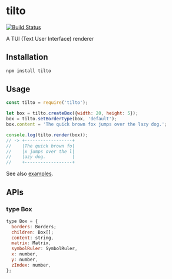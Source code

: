 # tilto

[![Build Status](https://travis-ci.org/kjirou/tilto.svg?branch=master)](https://travis-ci.org/kjirou/tilto)

A TUI (Text User Interface) renderer


## Installation
```bash
npm install tilto
```


## Usage

```js
const tilto = require('tilto');

let box = tilto.createBox({width: 20, height: 5});
box = tilto.setBorderType(box, 'default');
box.content = 'The quick brown fox jumps over the lazy dog.';

console.log(tilto.render(box));
// -> +------------------+
//    |The quick brown fo|
//    |x jumps over the l|
//    |azy dog.          |
//    +------------------+
```

See also [examples](/examples).


## APIs
### type Box
```js
type Box = {
  borders: Borders;
  children: Box[];
  content: string,
  matrix: Matrix,
  symbolRuler: SymbolRuler,
  x: number,
  y: number,
  zIndex: number,
};
```
